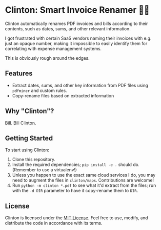 # Clinton: Smart Invoice Renamer 📄✨

Clinton automatically renames PDF invoices and bills according to their contents, such as dates, sums, and other relevant information.

I got frustrated with certain SaaS vendors naming their invoices with e.g. just an opaque number,
making it impossible to easily identify them for correlating with expense management systems.

This is obviously rough around the edges.

## Features

- Extract dates, sums, and other key information from PDF files using `pdfminer` and custom rules.
- Copy-rename files based on extracted information

## Why "Clinton"?

Bill. Bill Clinton.

## Getting Started

To start using Clinton:

1. Clone this repository.
2. Install the required dependencies; `pip install -e .` should do. (Remember to use a virtualenv!)
3. Unless you happen to use the exact same cloud services I do, you may need to augment the files in `clinton/maps`.
   Contributions are welcome!
4. Run `python -m clinton *.pdf` to see what it'd extract from the files; run with the `-d DIR` parameter to have it copy-rename them to `DIR`.

## License

Clinton is licensed under the [MIT License](LICENSE). Feel free to use, modify, and distribute the code in accordance with its terms.
